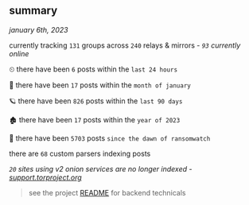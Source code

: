 
## summary
_january 6th, 2023_

currently tracking `131` groups across `240` relays & mirrors - _`93` currently online_

⏲ there have been `6` posts within the `last 24 hours`

🦈 there have been `17` posts within the `month of january`

🪐 there have been `826` posts within the `last 90 days`

🏚 there have been `17` posts within the `year of 2023`

🦕 there have been `5703` posts `since the dawn of ransomwatch`

there are `68` custom parsers indexing posts

_`20` sites using v2 onion services are no longer indexed - [support.torproject.org](https://support.torproject.org/onionservices/v2-deprecation/)_

> see the project [README](https://github.com/joshhighet/ransomwatch#ransomwatch--) for backend technicals
